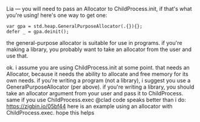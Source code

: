 Lia
—
you will need to pass an Allocator to ChildProcess.init, if that's what you're using!
here's one way to get one:

```zig
var gpa = std.heap.GeneralPurposeAllocator(.{}){};
defer _ = gpa.deinit();
```

the general-purpose allocator is suitable for use in programs. if you're making a library, you probably want to take an allocator from the user and use that.

ok. i assume you are using ChildProcess.init at some point. that needs an Allocator, because it needs the ability to allocate and free memory for its own needs.
if you're writing a program (not a library), i suggest you use a GeneralPurposeAllocator (per above).
if you're writing a library, you should take an allocator argument from your user and pass it to ChildProcess.
same if you use ChildProcess.exec
@clad code speaks better than i do: https://zigbin.io/05bf44
here is an example using an allocator with ChildProcess.exec. hope this helps
